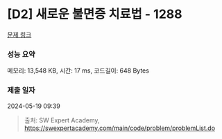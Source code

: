 # [D2] 새로운 불면증 치료법 - 1288 

[문제 링크](https://swexpertacademy.com/main/code/problem/problemDetail.do?contestProbId=AV18_yw6I9MCFAZN) 

### 성능 요약

메모리: 13,548 KB, 시간: 17 ms, 코드길이: 648 Bytes

### 제출 일자

2024-05-19 09:39



> 출처: SW Expert Academy, https://swexpertacademy.com/main/code/problem/problemList.do